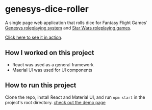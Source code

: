 # genesys-dice-roller

A single page web application that rolls dice for Fantasy Flight Games' [Genesys roleplaying system](https://www.fantasyflightgames.com/en/products/genesys/) and [Star Wars roleplaying games](https://www.fantasyflightgames.com/en/starwarsrpg/).

[Click here to see it in action](https://dialectrical.github.io/genesys-dice-roller/).

## How I worked on this project

* React was used as a general framework
* Maerial UI was used for UI components


## How to run this project

Clone the repo, install React and Material UI, and run `npm start` in the project's root directory. [check out the demo page](https://dialectrical.github.io/genesys-dice-roller/)
